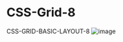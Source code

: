 # CSS-Grid-8
CSS-GRID-BASIC-LAYOUT-8
![image](https://user-images.githubusercontent.com/43956936/121268890-1c0f3700-c8bf-11eb-89ac-75a74b444797.png)
